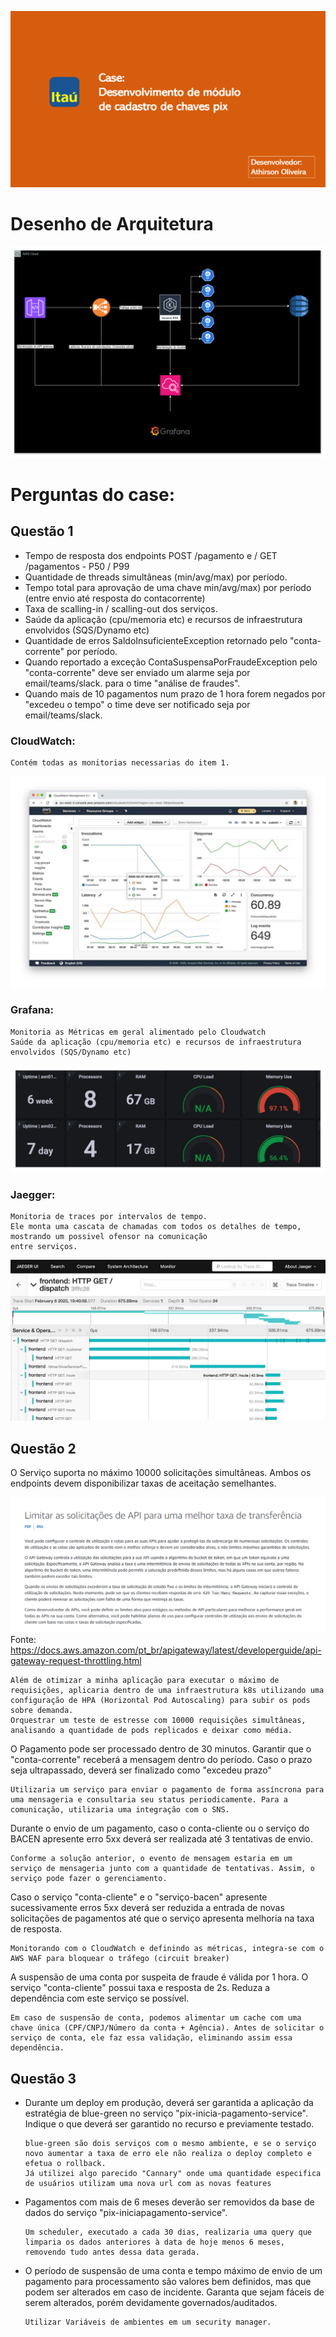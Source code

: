 ![Fluxograma](docs/itau-app.png)

# Desenho de Arquitetura

![Fluxograma](docs/desenho-arquitetura.png)

# Perguntas do case:

## Questão 1

* Tempo de resposta dos endpoints POST /pagamento e / GET /pagamentos - P50 / P99
* Quantidade de threads simultâneas (min/avg/max) por período.
* Tempo total para aprovação de uma chave min/avg/max) por período (entre envio até resposta do contacorrente)
* Taxa de scalling-in / scalling-out dos serviços.
* Saúde da aplicação (cpu/memoria etc) e recursos de infraestrutura envolvidos (SQS/Dynamo etc)
* Quantidade de erros SaldoInsuficienteException retornado pelo "conta-corrente" por período.
* Quando reportado a exceção ContaSuspensaPorFraudeException pelo "conta-corrente" deve ser enviado
  um alarme seja por email/teams/slack. para o time "análise de fraudes".
* Quando mais de 10 pagamentos num prazo de 1 hora forem negados por "excedeu o tempo" o time deve
  ser notificado seja por email/teams/slack.

### CloudWatch:

    Contém todas as monitorias necessarias do item 1.

![Fluxograma](docs/cloudWatch.png)

### Grafana:

    Monitoria as Métricas em geral alimentado pelo Cloudwatch
    Saúde da aplicação (cpu/memoria etc) e recursos de infraestrutura envolvidos (SQS/Dynamo etc)

![Fluxograma](docs/grafana.png)

### Jaegger:

    Monitoria de traces por intervalos de tempo.
    Ele monta uma cascata de chamadas com todos os detalhes de tempo, mostrando um possivel ofensor na comunicação 
    entre serviços.

![Fluxograma](docs/jaegger.png)

## Questão 2

O Serviço suporta no máximo 10000 solicitações simultâneas. Ambos os endpoints devem disponibilizar
taxas de aceitação semelhantes.

![Fluxograma](docs/api-gateway-limitador.png)
Fonte: https://docs.aws.amazon.com/pt_br/apigateway/latest/developerguide/api-gateway-request-throttling.html

    Além de otimizar a minha aplicação para executar o máximo de requisições, aplicaria dentro de uma infraestrutura k8s utilizando uma configuração de HPA (Horizontal Pod Autoscaling) para subir os pods sobre demanda.
    Orquestrar um teste de estresse com 10000 requisições simultâneas, analisando a quantidade de pods replicados e deixar como média.

O Pagamento pode ser processado dentro de 30 minutos. Garantir que o "conta-corrente" receberá a
mensagem dentro do período. Caso o prazo seja ultrapassado, deverá ser finalizado como "excedeu prazo"

    Utilizaria um serviço para enviar o pagamento de forma assíncrona para uma mensageria e consultaria seu status periodicamente. Para a comunicação, utilizaria uma integração com o SNS.

Durante o envio de um pagamento, caso o conta-cliente ou o serviço do BACEN apresente erro 5xx deverá
ser realizada até 3 tentativas de envio.

    Conforme a solução anterior, o evento de mensagem estaria em um serviço de mensageria junto com a quantidade de tentativas. Assim, o serviço pode fazer o gerenciamento.

Caso o serviço "conta-cliente" e o "serviço-bacen" apresente sucessivamente erros 5xx deverá ser reduzida
a entrada de novas solicitações de pagamentos até que o serviço apresenta melhoria na taxa de resposta.

    Monitorando com o CloudWatch e definindo as métricas, integra-se com o AWS WAF para bloquear o tráfego (circuit breaker)

A suspensão de uma conta por suspeita de fraude é válida por 1 hora. O serviço "conta-cliente" possui
taxa e resposta de 2s. Reduza a dependência com este serviço se possível.

    Em caso de suspensão de conta, podemos alimentar um cache com uma chave única (CPF/CNPJ/Número da conta + Agência). Antes de solicitar o serviço de conta, ele faz essa validação, eliminando assim essa dependência.

## Questão 3

* Durante um deploy em produção, deverá ser garantida a aplicação da estratégia de blue-green no serviço
  "pix-inicia-pagamento-service". Indique o que deverá ser garantido no recurso e previamente testado.

      blue-green são dois serviços com o mesmo ambiente, e se o serviço novo aumentar a taxa de erro ele não realiza o deploy completo e efetua o rollback.
      Já utilizei algo parecido "Cannary" onde uma quantidade especifica de usuários utilizam uma nova url com as novas features

* Pagamentos com mais de 6 meses deverão ser removidos da base de dados do serviço "pix-iniciapagamento-service".

      Um scheduler, executado a cada 30 dias, realizaria uma query que limparia os dados anteriores à data de hoje menos 6 meses, removendo tudo antes dessa data gerada.

* O período de suspensão de uma conta e tempo máximo de envio de um pagamento para processamento
  são valores bem definidos, mas que podem ser alterados em caso de incidente. Garanta que sejam fáceis de serem
  alterados,
  porém devidamente governados/auditados.

      Utilizar Variáveis de ambientes em um security manager.